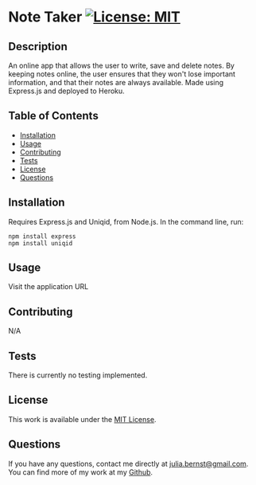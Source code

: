 # Note Taker [![License: MIT](https://img.shields.io/badge/License-MIT-yellow.svg)](https://opensource.org/licenses/MIT)

## Description

An online app that allows the user to write, save and delete notes. By keeping notes online, the user ensures that they won't lose important information, and that their notes are always available. Made using Express.js and deployed to Heroku.

## Table of Contents

- [Installation](#installation)
- [Usage](#usage)
- [Contributing](#contributing)
- [Tests](#tests)
- [License](#license)
- [Questions](#questions)

## Installation

Requires Express.js and Uniqid, from Node.js. In the command line, run:

```
npm install express
npm install uniqid
```

## Usage

Visit the application URL

## Contributing

N/A

## Tests

There is currently no testing implemented.

## License

This work is available under the [MIT License](https://opensource.org/licenses/MIT).

## Questions

If you have any questions, contact me directly at [julia.bernst@gmail.com](mailto:julia.bernst@gmail.com). You can find more of my work at my [Github](https://github.com/jubernst/).
